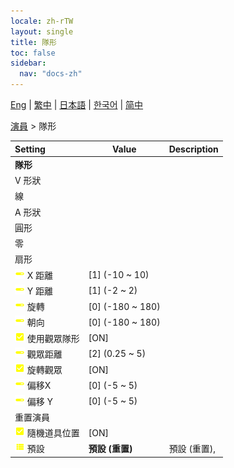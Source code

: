 ```yaml
---
locale: zh-rTW
layout: single
title: 隊形
toc: false
sidebar:
  nav: "docs-zh"
---
```

[Eng](/dancexr/menu/2025.4/actors/formation) | [繁中](/tw/dancexr/menu/2025.4/actors/formation) | [日本語](/jp/dancexr/menu/2025.4/actors/formation) | [한국어](/kr/dancexr/menu/2025.4/actors/formation) | [简中](/zh/dancexr/menu/2025.4/actors/formation)

[演員](../menu#演員) > 隊形



| Setting | Value | Description |
| :--- | --- | :--- |
|<nobr> <b>隊形</b></nobr>|| 
|<nobr> V 形狀</nobr>|| 
|<nobr> 線</nobr>|| 
|<nobr> A 形狀</nobr>|| 
|<nobr> 圓形</nobr>|| 
|<nobr> 零</nobr>|| 
|<nobr> 扇形</nobr>|| 
|<nobr>![slider icon](/images/icon/ic_slider.png) X 距離</nobr>| [1] (-10 ~ 10) | 
|<nobr>![slider icon](/images/icon/ic_slider.png) Y 距離</nobr>| [1] (-2 ~ 2) | 
|<nobr>![slider icon](/images/icon/ic_slider.png) 旋轉</nobr>| [0] (-180 ~ 180) | 
|<nobr>![slider icon](/images/icon/ic_slider.png) 朝向</nobr>| [0] (-180 ~ 180) | 
|<nobr>![check_on icon](/images/icon/ic_check_on.png) 使用觀眾隊形</nobr>| [ON] | 
|<nobr>![slider icon](/images/icon/ic_slider.png) 觀眾距離</nobr>| [2] (0.25 ~ 5) | 
|<nobr>![check_on icon](/images/icon/ic_check_on.png) 旋轉觀眾</nobr>| [ON] | 
|<nobr>![slider icon](/images/icon/ic_slider.png) 偏移X</nobr>| [0] (-5 ~ 5) | 
|<nobr>![slider icon](/images/icon/ic_slider.png) 偏移 Y</nobr>| [0] (-5 ~ 5) | 
|<nobr> 重置演員</nobr>|| 
|<nobr>![check_on icon](/images/icon/ic_check_on.png) 隨機道具位置</nobr>| [ON] | 
|<nobr>![list icon](/images/icon/ic_list.png) 預設</nobr>| **預設 (重置)** | 預設 (重置),  |
